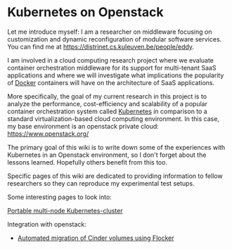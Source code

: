 # Kubernetes on Openstack

Let me introduce myself: I am a researcher on middleware focusing on customization and dynamic reconfiguration of modular software services. You can find me at https://distrinet.cs.kuleuven.be/people/eddy.

I am involved in a cloud computing research project where we evaluate container orchestration middleware for its support for multi-tenant SaaS applications and where we will investigate what implications the popularity of [Docker](https://docs.docker.com/) containers will have on the architecture of SaaS applications.

More specifically, the goal of my current research in this project is to analyze the performance, cost-efficiency and scalability of a popular container orchestration system called [Kubernetes](http://kubernetes.io/) in comparison to a standard virtualization-based cloud computing environment. In this case, my base environment is an openstack private cloud: https://www.openstack.org/

The primary goal of this wiki is to write down some of the experiences with Kubernetes in an Openstack environment, so I don't forget about the lessons learned. Hopefully others benefit from this too. 

Specific pages of this wiki are dedicated to providing information to fellow researchers so they can reproduce my experimental test setups.

Some interesting pages to look into:

[Portable multi-node Kubernetes-cluster](https://github.com/kubernetes/kube-deploy/tree/master/docker-multinode)

Integration with openstack: 

* [Automated migration of Cinder volumes using Flocker](https://github.com/eddytruyen/kubernetes_on_openstack/wiki/My-experiences-with-getting-kubernetes-and-cinder-to-work-together)

